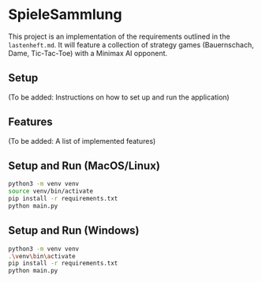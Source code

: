 # SpieleSammlung

This project is an implementation of the requirements outlined in the `lastenheft.md`.
It will feature a collection of strategy games (Bauernschach, Dame, Tic-Tac-Toe)
with a Minimax AI opponent.

## Setup

(To be added: Instructions on how to set up and run the application)

## Features

(To be added: A list of implemented features)

## Setup and Run (MacOS/Linux)

```bash
python3 -m venv venv
source venv/bin/activate
pip install -r requirements.txt
python main.py
```

## Setup and Run (Windows)

```bash
python3 -m venv venv
.\venv\bin\activate
pip install -r requirements.txt
python main.py
```